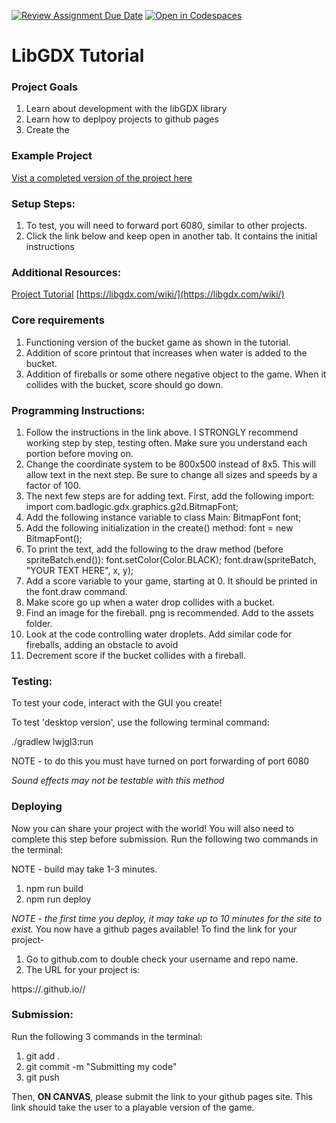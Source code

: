 [![Review Assignment Due Date](https://classroom.github.com/assets/deadline-readme-button-22041afd0340ce965d47ae6ef1cefeee28c7c493a6346c4f15d667ab976d596c.svg)](https://classroom.github.com/a/RNPPBRWl)
[![Open in Codespaces](https://classroom.github.com/assets/launch-codespace-2972f46106e565e64193e422d61a12cf1da4916b45550586e14ef0a7c637dd04.svg)](https://classroom.github.com/open-in-codespaces?assignment_repo_id=17485624)
# LibGDX Tutorial

### Project Goals
1. Learn about development with the libGDX library
2. Learn how to deplpoy projects to github pages
3. Create the 

### Example Project

[Vist a completed version of the project here](https://mrbrownbcc.github.io/libgdx-tutorial-SOLUTION/)

### Setup Steps:
1. To test, you will need to forward port 6080, similar to other projects. 
2. Click the link below and keep open in another tab. It contains the initial instructions

### Additional Resources:
[Project Tutorial](https://libgdx.com/wiki/start/a-simple-game)
[https://libgdx.com/wiki/](https://libgdx.com/wiki/)

### Core requirements
1. Functioning version of the bucket game as shown in the tutorial. 
2. Addition of score printout that increases when water is added to the bucket.
3. Addition of fireballs or some othere negative object to the game. When it collides with the bucket, score should go down. 


### Programming Instructions:
1. Follow the instructions in the link above. I STRONGLY recommend working step by step, testing often. Make sure you understand each portion before moving on.
2. Change the coordinate system to be 800x500 instead of 8x5. This will allow text in the next step. Be sure to change all sizes and speeds by a factor of 100. 
3. The next few steps are for adding text. First, add the following import: 
import com.badlogic.gdx.graphics.g2d.BitmapFont;
4. Add the following instance variable to class Main: 
    BitmapFont font;
5. Add the following initialization in the create() method:
        font = new BitmapFont();
6. To print the text, add the following to the draw method (before spriteBatch.end()):
        font.setColor(Color.BLACK);
        font.draw(spriteBatch, "YOUR TEXT HERE", x, y);
7. Add a score variable to your game,  starting at 0. It should be printed in the font.draw command. 
8. Make score go up when a water drop collides with a bucket.
9. Find an image for the fireball. png is recommended. Add to the assets folder. 
10. Look at the code controlling water droplets. Add similar code for fireballs, adding an obstacle to avoid
11. Decrement score if the bucket collides with a fireball. 



### Testing:
To test your code, interact with the GUI you create! 

To test 'desktop version', use the following terminal command: 

./gradlew lwjgl3:run

NOTE - to do this you must have turned on port forwarding of port 6080

*Sound effects may not be testable with this method*

### Deploying
Now you can share your project with the world!
You will also need to complete this step before submission. 
Run the following two commands in the terminal:

NOTE - build may take 1-3 minutes. 

1) npm run build
2) npm run deploy 

*NOTE - the first time you deploy, it may take up to 10 minutes for the site to exist.* 
You now have a github pages available!
To find the link for your project- 
1. Go to github.com to double check your username and repo name. 
2. The URL for your project is:

https://<your-username>.github.io/<repository-name>/


### Submission:
Run the following 3 commands in the terminal:
1) git add . 
2) git commit -m "Submitting my code"
3) git push

Then, **ON CANVAS**, please submit the link to your github pages site. This link should take the user to a playable version of the game. 